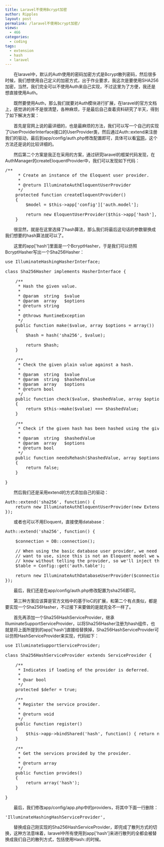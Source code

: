 ```yaml
---
title: Laravel不使用Bcrypt加密
author: Ripples
layout: post
permalink: /laravel不使用bcrypt加密/
views:
  - 466
categories:
  - coding
tags:
  - extension
  - hash
  - laravel
---
```

<p style="text-indent: 2em;">
  在laravel中，默认的Auth使用的密码加密方式是Bcrypt散列密码，然后很多时候，我们想使用自己定义的加密方式，出于作业要求，我这次是要使用SHA256加密，当然，我们完全可以不使用Auth来自己实现，不过这里为了方便，我还是想直接使用Auth。
</p>

<p style="text-indent: 2em;">
  既然要使用Auth，那么我们就要对Auth模块进行扩展，在laravel的官方文档上，感觉讲的并不是很清楚，各种麻烦，于是最后自己查着资料研究了半天，得到了如下解决方案：
</p>

<!--more-->

<p style="text-indent: 2em;">
  首先是官网上说的最详细的，也是最麻烦的方法，我们可以写一个自己的实现了UserProviderInterface接口的UserProvider类，然后通过Auth::extend来注册我们的驱动，最后到app/config/auth.php修改配置即可，具体可以看<a href="http://v4.golaravel.com/docs/4.2/extending#authentication" target="_blank">官网</a>，这个方法还是说的比较详细的。
</p>

<p style="text-indent: 2em;">
  然后第二个方案是我正在采用的方案，通过研究laravel的框架代码发现，在AuthManager的createEloquentProvider中，我们可以发现如下代码：
</p>

<pre class="brush:php;toolbar:false">/**
	&nbsp;*&nbsp;Create&nbsp;an&nbsp;instance&nbsp;of&nbsp;the&nbsp;Eloquent&nbsp;user&nbsp;provider.
	&nbsp;*
	&nbsp;*&nbsp;@return&nbsp;IlluminateAuthEloquentUserProvider
	&nbsp;*/
	protected&nbsp;function&nbsp;createEloquentProvider()
	{
		$model&nbsp;=&nbsp;$this-&gt;app[&#39;config&#39;][&#39;auth.model&#39;];

		return&nbsp;new&nbsp;EloquentUserProvider($this-&gt;app[&#39;hash&#39;],&nbsp;$model);
	}</pre>

<p style="text-indent: 2em;">
  很显然，就是在这里选择了hash算法，那么我们将最后这句话的参数替换成我们想要的hash算法就可以了。
</p>

<p style="text-indent: 2em;">
  这里的app['hash']里面是一个BcryptHasher，于是我们可以仿照BcryptHasher写出一个Sha256Hasher：
</p>

<pre class="brush:php;toolbar:false">use&nbsp;IlluminateHashingHasherInterface;

class&nbsp;Sha256Hasher&nbsp;implements&nbsp;HasherInterface&nbsp;{

&nbsp;&nbsp;&nbsp;&nbsp;/**
&nbsp;&nbsp;&nbsp;&nbsp;&nbsp;*&nbsp;Hash&nbsp;the&nbsp;given&nbsp;value.
&nbsp;&nbsp;&nbsp;&nbsp;&nbsp;*
&nbsp;&nbsp;&nbsp;&nbsp;&nbsp;*&nbsp;@param&nbsp;&nbsp;string&nbsp;&nbsp;$value
&nbsp;&nbsp;&nbsp;&nbsp;&nbsp;*&nbsp;@param&nbsp;&nbsp;array&nbsp;&nbsp;&nbsp;$options
&nbsp;&nbsp;&nbsp;&nbsp;&nbsp;*&nbsp;@return&nbsp;string
&nbsp;&nbsp;&nbsp;&nbsp;&nbsp;*
&nbsp;&nbsp;&nbsp;&nbsp;&nbsp;*&nbsp;@throws&nbsp;RuntimeException
&nbsp;&nbsp;&nbsp;&nbsp;&nbsp;*/
&nbsp;&nbsp;&nbsp;&nbsp;public&nbsp;function&nbsp;make($value,&nbsp;array&nbsp;$options&nbsp;=&nbsp;array())
&nbsp;&nbsp;&nbsp;&nbsp;{
&nbsp;&nbsp;&nbsp;&nbsp;&nbsp;&nbsp;&nbsp;&nbsp;$hash&nbsp;=&nbsp;hash(&#39;sha256&#39;,&nbsp;$value);

&nbsp;&nbsp;&nbsp;&nbsp;&nbsp;&nbsp;&nbsp;&nbsp;return&nbsp;$hash;
&nbsp;&nbsp;&nbsp;&nbsp;}

&nbsp;&nbsp;&nbsp;&nbsp;/**
&nbsp;&nbsp;&nbsp;&nbsp;&nbsp;*&nbsp;Check&nbsp;the&nbsp;given&nbsp;plain&nbsp;value&nbsp;against&nbsp;a&nbsp;hash.
&nbsp;&nbsp;&nbsp;&nbsp;&nbsp;*
&nbsp;&nbsp;&nbsp;&nbsp;&nbsp;*&nbsp;@param&nbsp;&nbsp;string&nbsp;&nbsp;$value
&nbsp;&nbsp;&nbsp;&nbsp;&nbsp;*&nbsp;@param&nbsp;&nbsp;string&nbsp;&nbsp;$hashedValue
&nbsp;&nbsp;&nbsp;&nbsp;&nbsp;*&nbsp;@param&nbsp;&nbsp;array&nbsp;&nbsp;&nbsp;$options
&nbsp;&nbsp;&nbsp;&nbsp;&nbsp;*&nbsp;@return&nbsp;bool
&nbsp;&nbsp;&nbsp;&nbsp;&nbsp;*/
&nbsp;&nbsp;&nbsp;&nbsp;public&nbsp;function&nbsp;check($value,&nbsp;$hashedValue,&nbsp;array&nbsp;$options&nbsp;=&nbsp;array())
&nbsp;&nbsp;&nbsp;&nbsp;{
&nbsp;&nbsp;&nbsp;&nbsp;&nbsp;&nbsp;&nbsp;&nbsp;return&nbsp;$this-&gt;make($value)&nbsp;===&nbsp;$hashedValue;
&nbsp;&nbsp;&nbsp;&nbsp;}

&nbsp;&nbsp;&nbsp;&nbsp;/**
&nbsp;&nbsp;&nbsp;&nbsp;&nbsp;*&nbsp;Check&nbsp;if&nbsp;the&nbsp;given&nbsp;hash&nbsp;has&nbsp;been&nbsp;hashed&nbsp;using&nbsp;the&nbsp;given&nbsp;options.
&nbsp;&nbsp;&nbsp;&nbsp;&nbsp;*
&nbsp;&nbsp;&nbsp;&nbsp;&nbsp;*&nbsp;@param&nbsp;&nbsp;string&nbsp;&nbsp;$hashedValue
&nbsp;&nbsp;&nbsp;&nbsp;&nbsp;*&nbsp;@param&nbsp;&nbsp;array&nbsp;&nbsp;&nbsp;$options
&nbsp;&nbsp;&nbsp;&nbsp;&nbsp;*&nbsp;@return&nbsp;bool
&nbsp;&nbsp;&nbsp;&nbsp;&nbsp;*/
&nbsp;&nbsp;&nbsp;&nbsp;public&nbsp;function&nbsp;needsRehash($hashedValue,&nbsp;array&nbsp;$options&nbsp;=&nbsp;array())
&nbsp;&nbsp;&nbsp;&nbsp;{
&nbsp;&nbsp;&nbsp;&nbsp;&nbsp;&nbsp;&nbsp;&nbsp;return&nbsp;false;
&nbsp;&nbsp;&nbsp;&nbsp;}

}</pre>

<p style="text-indent: 2em;">
  然后我们还是采用extend的方式添加自己的驱动：
</p>

<pre class="brush:php;toolbar:false">Auth::extend(&#39;sha256&#39;,&nbsp;function()&nbsp;{
&nbsp;&nbsp;&nbsp;&nbsp;return&nbsp;new&nbsp;IlluminateAuthEloquentUserProvider(new&nbsp;ExtensionsHashingSha256Hasher(),&nbsp;&#39;SecurityModelsUser&#39;);
});</pre>

<p style="text-indent: 2em;">
  或者也可以不用Eloquent，直接使用database：
</p>

<pre class="brush:php;toolbar:false">Auth::extend(&#39;sha256&#39;,&nbsp;function()&nbsp;{

&nbsp;&nbsp;&nbsp;&nbsp;$connection&nbsp;=&nbsp;DB::connection();

&nbsp;&nbsp;&nbsp;&nbsp;//&nbsp;When&nbsp;using&nbsp;the&nbsp;basic&nbsp;database&nbsp;user&nbsp;provider,&nbsp;we&nbsp;need&nbsp;to&nbsp;inject&nbsp;the&nbsp;table&nbsp;we
&nbsp;&nbsp;&nbsp;&nbsp;//&nbsp;want&nbsp;to&nbsp;use,&nbsp;since&nbsp;this&nbsp;is&nbsp;not&nbsp;an&nbsp;Eloquent&nbsp;model&nbsp;we&nbsp;will&nbsp;have&nbsp;no&nbsp;way&nbsp;to
&nbsp;&nbsp;&nbsp;&nbsp;//&nbsp;know&nbsp;without&nbsp;telling&nbsp;the&nbsp;provider,&nbsp;so&nbsp;we&#39;ll&nbsp;inject&nbsp;the&nbsp;config&nbsp;value.
&nbsp;&nbsp;&nbsp;&nbsp;$table&nbsp;=&nbsp;Config::get(&#39;auth.table&#39;);

&nbsp;&nbsp;&nbsp;&nbsp;return&nbsp;new&nbsp;IlluminateAuthDatabaseUserProvider($connection,&nbsp;new&nbsp;ExtensionsHashingSha256Hasher(),&nbsp;$table);
});</pre>

<p style="text-indent: 2em;">
  最后，我们还是在<span style="text-indent: 32px;">app/config/auth.php修改配置为sha256即可。</span>
</p>

<p style="text-indent: 2em;">
  第三种方案应该算是官方文档中的基于IoC的扩展，和第二个有点类似，都是要实现一个<span style="text-indent: 32px;">Sha256Hasher，不过接下来要做的是就完全不一样了。</span>
</p>

<p style="text-indent: 2em;">
  <span style="text-indent: 32px;">首先再添加一个<span style="text-indent: 32px;">Sha256HashServiceProvider</span>，继承IlluminateSupportServiceProvider，以将<span style="text-indent: 32px;">Sha256Hasher注册为hash组件，也就是将上面所提到的<span style="text-indent: 32px;">app['hash']直接给替换掉，<span style="text-indent: 32px;">Sha256HashServiceProvider可以仿照HashServiceProvider来实现，代码如下：</span></span></span></span>
</p>

<pre class="brush:php;toolbar:false">use&nbsp;IlluminateSupportServiceProvider;

class&nbsp;Sha256HashServiceProvider&nbsp;extends&nbsp;ServiceProvider&nbsp;{

	/**
	&nbsp;*&nbsp;Indicates&nbsp;if&nbsp;loading&nbsp;of&nbsp;the&nbsp;provider&nbsp;is&nbsp;deferred.
	&nbsp;*
	&nbsp;*&nbsp;@var&nbsp;bool
	&nbsp;*/
	protected&nbsp;$defer&nbsp;=&nbsp;true;

	/**
	&nbsp;*&nbsp;Register&nbsp;the&nbsp;service&nbsp;provider.
	&nbsp;*
	&nbsp;*&nbsp;@return&nbsp;void
	&nbsp;*/
	public&nbsp;function&nbsp;register()
	{
		$this-&gt;app-&gt;bindShared(&#39;hash&#39;,&nbsp;function()&nbsp;{&nbsp;return&nbsp;new&nbsp;Sha256Hasher;&nbsp;});
	}

	/**
	&nbsp;*&nbsp;Get&nbsp;the&nbsp;services&nbsp;provided&nbsp;by&nbsp;the&nbsp;provider.
	&nbsp;*
	&nbsp;*&nbsp;@return&nbsp;array
	&nbsp;*/
	public&nbsp;function&nbsp;provides()
	{
		return&nbsp;array(&#39;hash&#39;);
	}

}</pre>

<p style="text-indent: 2em;">
  <span style="text-indent: 32px;">最后，我们修改app/config/app.php中的providers，将其中下面一行删除：</span>
</p>

<pre class="brush:php;toolbar:false">&#39;IlluminateHashingHashServiceProvider&#39;,</pre>

<p style="text-indent: 2em;">
  <span style="text-indent: 32px;"></span>替换成自己刚实现的Sha256HashServiceProvider，即完成了散列方式的切换，这种方法意味着，laravel中所有使用到app['hash']来进行<span style="text-indent: 32px;">散列</span>的全都会被替换成我们自己的<span style="text-indent: 32px;">散列</span>方式，包括使用Hash::的时候。
</p>
